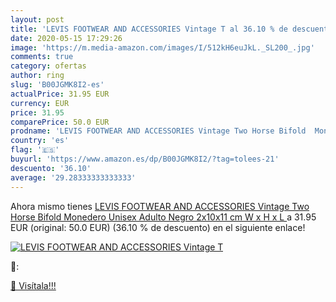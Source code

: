 ```yaml
---
layout: post
title: 'LEVIS FOOTWEAR AND ACCESSORIES Vintage T al 36.10 % de descuento'
date: 2020-05-15 17:29:26
image: 'https://m.media-amazon.com/images/I/512kH6euJkL._SL200_.jpg'
comments: true
category: ofertas
author: ring
slug: 'B00JGMK8I2-es'
actualPrice: 31.95 EUR
currency: EUR
price: 31.95
comparePrice: 50.0 EUR
prodname: 'LEVIS FOOTWEAR AND ACCESSORIES Vintage Two Horse Bifold  Monedero Unisex Adulto  Negro  2x10x11 cm  W x H x L '
country: 'es'
flag: '🇪🇸'
buyurl: 'https://www.amazon.es/dp/B00JGMK8I2/?tag=tolees-21'
descuento: '36.10'
average: '29.28333333333333'
---
```


Ahora mismo tienes [LEVIS FOOTWEAR AND ACCESSORIES Vintage Two Horse Bifold  Monedero Unisex Adulto  Negro  2x10x11 cm  W x H x L ](https://www.amazon.es/dp/B00JGMK8I2/?tag=tolees-21) a 31.95 EUR (original: 50.0 EUR) (36.10 %  de descuento) en el siguiente enlace!

[![LEVIS FOOTWEAR AND ACCESSORIES Vintage T](https://m.media-amazon.com/images/I/512kH6euJkL._SL200_.jpg)](https://www.amazon.es/dp/B00JGMK8I2/?tag=tolees-21)

🔎:


[🛒 Visítala!!!](https://www.amazon.es/dp/B00JGMK8I2/?tag=tolees-21)
